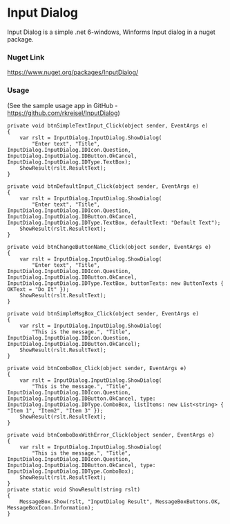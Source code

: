 ﻿# ﻿Input Dialog

Input Dialog is a simple .net 6-windows, Winforms Input dialog in a nuget package.

### Nuget Link

https://www.nuget.org/packages/InputDialog/

### Usage

(See the sample usage app in GitHub - https://github.com/rkreisel/InputDialog)



    private void btnSimpleTextInput_Click(object sender, EventArgs e)
    {
        var rslt = InputDialog.InputDialog.ShowDialog(
            "Enter text", "Title", InputDialog.InputDialog.IDIcon.Question, InputDialog.InputDialog.IDButton.OkCancel, InputDialog.InputDialog.IDType.TextBox);
        ShowResult(rslt.ResultText);
    }
    
    private void btnDefaultInput_Click(object sender, EventArgs e)
    {
        var rslt = InputDialog.InputDialog.ShowDialog(
            "Enter text", "Title", InputDialog.InputDialog.IDIcon.Question, InputDialog.InputDialog.IDButton.OkCancel, InputDialog.InputDialog.IDType.TextBox, defaultText: "Default Text");
        ShowResult(rslt.ResultText);
    }
    
    private void btnChangeButtonName_Click(object sender, EventArgs e)
    {
        var rslt = InputDialog.InputDialog.ShowDialog(
            "Enter text", "Title", InputDialog.InputDialog.IDIcon.Question, InputDialog.InputDialog.IDButton.OkCancel, InputDialog.InputDialog.IDType.TextBox, buttonTexts: new ButtonTexts { OKText = "Do It" });
        ShowResult(rslt.ResultText);
    }
    
    private void btnSimpleMsgBox_Click(object sender, EventArgs e)
    {
        var rslt = InputDialog.InputDialog.ShowDialog(
            "This is the message.", "Title", InputDialog.InputDialog.IDIcon.Question, InputDialog.InputDialog.IDButton.OkCancel);
        ShowResult(rslt.ResultText);
    }
    
    private void btnComboBox_Click(object sender, EventArgs e)
    {
        var rslt = InputDialog.InputDialog.ShowDialog(
            "This is the message.", "Title", InputDialog.InputDialog.IDIcon.Question, InputDialog.InputDialog.IDButton.OkCancel, type: InputDialog.InputDialog.IDType.ComboBox, listItems: new List<string> { "Item 1", "Item2", "Item 3" });
        ShowResult(rslt.ResultText);
    }
    
    private void btnComboBoxWithError_Click(object sender, EventArgs e)
    {
        var rslt = InputDialog.InputDialog.ShowDialog(
            "This is the message.", "Title", InputDialog.InputDialog.IDIcon.Question, InputDialog.InputDialog.IDButton.OkCancel, type: InputDialog.InputDialog.IDType.ComboBox);
        ShowResult(rslt.ResultText);
    }
    private static void ShowResult(string rslt)
    {
        MessageBox.Show(rslt, "InputDialog Result", MessageBoxButtons.OK, MessageBoxIcon.Information);
    }

